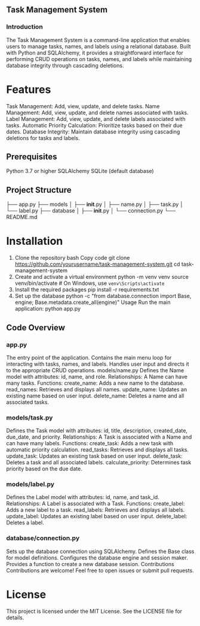 ## Task Management System

### Introduction

The Task Management System is a command-line application that enables users to manage tasks, names, and labels using a relational database. Built with Python and SQLAlchemy, it provides a straightforward interface for performing CRUD operations on tasks, names, and labels while maintaining database integrity through cascading deletions.

# Features
Task Management: Add, view, update, and delete tasks.
Name Management: Add, view, update, and delete names associated with tasks.
Label Management: Add, view, update, and delete labels associated with tasks.
Automatic Priority Calculation: Prioritize tasks based on their due dates.
Database Integrity: Maintain database integrity using cascading deletions for tasks and labels.

## Prerequisites
Python 3.7 or higher
SQLAlchemy
SQLite (default database)

## Project Structure

├── app.py
├── models
│   ├── __init__.py
│   ├── name.py
│   ├── task.py
│   └── label.py
├── database
│   ├── __init__.py
│   └── connection.py
└── README.md

# Installation

1. Clone the repository
bash
Copy code
git clone https://github.com/yourusername/task-management-system.git
cd task-management-system
2. Create and activate a virtual environment
python -m venv venv
source venv/bin/activate  # On Windows, use `venv\Scripts\activate`
3. Install the required packages
pip install -r requirements.txt
4. Set up the database
python -c "from database.connection import Base, engine; Base.metadata.create_all(engine)"
Usage
Run the main application:
python app.py


## Code Overview

### app.py
The entry point of the application.
Contains the main menu loop for interacting with tasks, names, and labels.
Handles user input and directs it to the appropriate CRUD operations.
models/name.py
Defines the Name model with attributes: id, name, and role.
Relationships: A Name can have many tasks.
Functions:
create_name: Adds a new name to the database.
read_names: Retrieves and displays all names.
update_name: Updates an existing name based on user input.
delete_name: Deletes a name and all associated tasks.


### models/task.py
Defines the Task model with attributes: id, title, description, created_date, due_date, and priority.
Relationships: A Task is associated with a Name and can have many labels.
Functions:
create_task: Adds a new task with automatic priority calculation.
read_tasks: Retrieves and displays all tasks.
update_task: Updates an existing task based on user input.
delete_task: Deletes a task and all associated labels.
calculate_priority: Determines task priority based on the due date.

### models/label.py
Defines the Label model with attributes: id, name, and task_id.
Relationships: A Label is associated with a Task.
Functions:
create_label: Adds a new label to a task.
read_labels: Retrieves and displays all labels.
update_label: Updates an existing label based on user input.
delete_label: Deletes a label.


### database/connection.py
Sets up the database connection using SQLAlchemy.
Defines the Base class for model definitions.
Configures the database engine and session maker.
Provides a function to create a new database session.
Contributions
Contributions are welcome! Feel free to open issues or submit pull requests.

# License
This project is licensed under the MIT License. See the LICENSE file for details.

